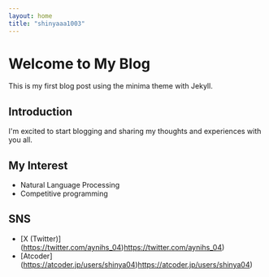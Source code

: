 ```yaml
---
layout: home
title: "shinyaaa1003"
---
```


# Welcome to My Blog

This is my first blog post using the minima theme with Jekyll.

## Introduction

I'm excited to start blogging and sharing my thoughts and experiences with you all.

## My Interest

- Natural Language Processing
- Competitive programming

## SNS

- [X (Twitter)] (https://twitter.com/aynihs_04)https://twitter.com/aynihs_04)
- [Atcoder] (https://atcoder.jp/users/shinya04)https://atcoder.jp/users/shinya04)
